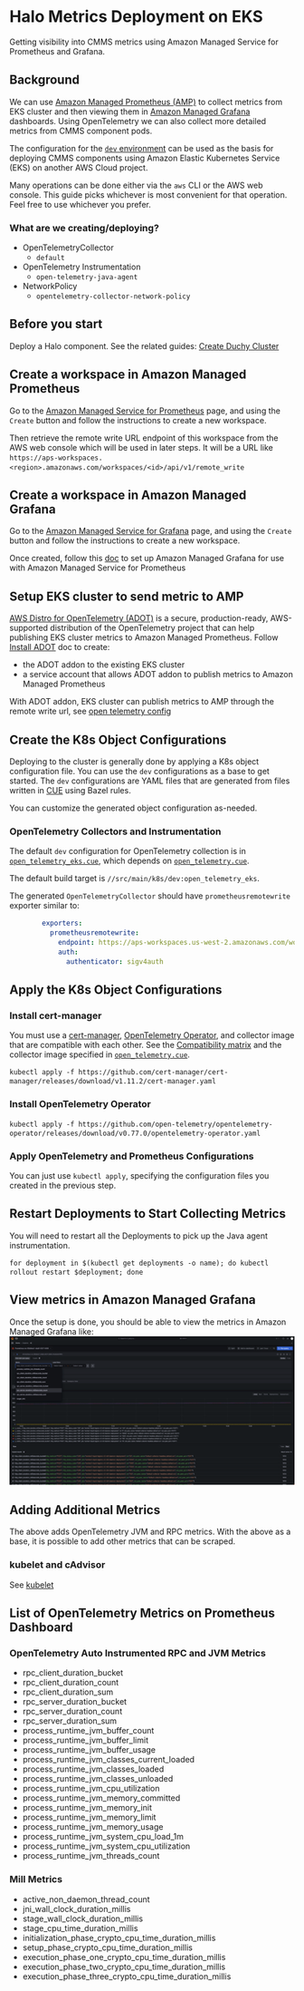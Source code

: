 # Halo Metrics Deployment on EKS

Getting visibility into CMMS metrics using Amazon Managed Service for Prometheus
and Grafana.

## Background

We can use [Amazon Managed Prometheus (AMP)](https://aws.amazon.com/prometheus/)
to collect metrics from EKS cluster and then viewing them in
[Amazon Managed Grafana](https://aws.amazon.com/grafana/) dashboards.
Using OpenTelemetry we can also collect more detailed metrics from CMMS component pods.

The configuration for the [`dev` environment](../../src/main/k8s/dev) can be
used as the basis for deploying CMMS components using Amazon Elastic Kubernetes Service (EKS)
on another AWS Cloud project.

Many operations can be done either via the `aws` CLI or the AWS web console.
This guide picks whichever is most convenient for that operation. Feel
free to use whichever you prefer.

### What are we creating/deploying?

*   OpenTelemetryCollector
    *   `default`
*   OpenTelemetry Instrumentation
    *   `open-telemetry-java-agent`
*   NetworkPolicy
    *   `opentelemetry-collector-network-policy`

## Before you start

Deploy a Halo component. See the related guides: [Create Duchy Cluster](duchy-deployment.md)


## Create a workspace in Amazon Managed Prometheus

Go to the [Amazon Managed Service for Prometheus](https://us-east-1.console.aws.amazon.com/prometheus/home?region=us-east-1#/)
page, and using the `Create` button and follow the instructions to create a new workspace.

Then retrieve the remote write URL endpoint of this workspace from the AWS web console which will be used in later
steps. It will be a URL like `https://aps-workspaces.<region>.amazonaws.com/workspaces/<id>/api/v1/remote_write`

## Create a workspace in Amazon Managed Grafana

Go to the [Amazon Managed Service for Grafana](https://us-east-1.console.aws.amazon.com/grafana/home?region=us-east-1)
page, and using the `Create` button and follow the instructions to create a new workspace.

Once created, follow this [doc](https://docs.aws.amazon.com/prometheus/latest/userguide/AMP-onboard-amg.html) to
set up Amazon Managed Grafana for use with Amazon Managed Service for Prometheus

## Setup EKS cluster to send metric to AMP

[AWS Distro for OpenTelemetry (ADOT)](https://aws-otel.github.io/) is a secure, production-ready, AWS-supported
distribution of the OpenTelemetry project that can help publishing EKS cluster metrics to
Amazon Managed Prometheus. Follow [Install ADOT](https://docs.aws.amazon.com/eks/latest/userguide/adot-manage.html#adot-install)
doc to create:
* the ADOT addon to the existing EKS cluster
* a service account that allows ADOT addon to publish metrics to Amazon Managed Prometheus

With ADOT addon, EKS cluster can publish metrics to AMP through the remote write url, see [open telemetry config](#opentelemetry-collectors-and-instrumentation)

## Create the K8s Object Configurations

Deploying to the cluster is generally done by applying a K8s object
configuration file. You can use the `dev` configurations as a base to get
started. The `dev` configurations are YAML files that are generated from files
written in [CUE](https://cuelang.org/) using Bazel rules.

You can customize the generated object configuration as-needed.

### OpenTelemetry Collectors and Instrumentation

The default `dev` configuration for OpenTelemetry collection is in
[`open_telemetry_eks.cue`](../../src/main/k8s/dev/open_telemetry_eks.cue), which
depends on [`open_telemetry.cue`](../../src/main/k8s/open_telemetry.cue).

The default build target is `//src/main/k8s/dev:open_telemetry_eks`.

The generated `OpenTelemetryCollector` should have `prometheusremotewrite` exporter similar to:
```yaml
        exporters:
          prometheusremotewrite:
            endpoint: https://aps-workspaces.us-west-2.amazonaws.com/workspaces/ws-65b9edc1-dda8-4037-8464-01eebe0e7651/api/v1/remote_write
            auth:
              authenticator: sigv4auth
```

## Apply the K8s Object Configurations

### Install cert-manager

You must use a [cert-manager](https://github.com/cert-manager/cert-manager/),
[OpenTelemetry Operator](https://github.com/open-telemetry/opentelemetry-operator/),
and collector image that are compatible with each other. See the
[Compatibility matrix](https://github.com/open-telemetry/opentelemetry-operator#compatibility-matrix)
and the collector image specified in
[`open_telemetry.cue`](../../src/main/k8s/open_telemetry.cue).

```shell
kubectl apply -f https://github.com/cert-manager/cert-manager/releases/download/v1.11.2/cert-manager.yaml
```

### Install OpenTelemetry Operator

```shell
kubectl apply -f https://github.com/open-telemetry/opentelemetry-operator/releases/download/v0.77.0/opentelemetry-operator.yaml
```

### Apply OpenTelemetry and Prometheus Configurations

You can just use `kubectl apply`, specifying the configuration files you created
in the previous step.

## Restart Deployments to Start Collecting Metrics

You will need to restart all the Deployments to pick up the Java agent
instrumentation.

```shell
for deployment in $(kubectl get deployments -o name); do kubectl rollout restart $deployment; done
```

## View metrics in Amazon Managed Grafana

Once the setup is done, you should be able to view the metrics in Amazon Managed Grafana like:
![grafana](grafana.png)

## Adding Additional Metrics

The above adds OpenTelemetry JVM and RPC metrics. With the above as a base, it 
is possible to add other metrics that can be scraped.

### kubelet and cAdvisor

See
[kubelet](https://cloud.google.com/stackdriver/docs/managed-prometheus/setup-managed#kubelet-metrics)

## List of OpenTelemetry Metrics on Prometheus Dashboard

### OpenTelemetry Auto Instrumented RPC and JVM Metrics

-   rpc_client_duration_bucket
-   rpc_client_duration_count
-   rpc_client_duration_sum
-   rpc_server_duration_bucket
-   rpc_server_duration_count
-   rpc_server_duration_sum
-   process_runtime_jvm_buffer_count
-   process_runtime_jvm_buffer_limit
-   process_runtime_jvm_buffer_usage
-   process_runtime_jvm_classes_current_loaded
-   process_runtime_jvm_classes_loaded
-   process_runtime_jvm_classes_unloaded
-   process_runtime_jvm_cpu_utilization
-   process_runtime_jvm_memory_committed
-   process_runtime_jvm_memory_init
-   process_runtime_jvm_memory_limit
-   process_runtime_jvm_memory_usage
-   process_runtime_jvm_system_cpu_load_1m
-   process_runtime_jvm_system_cpu_utilization
-   process_runtime_jvm_threads_count

### Mill Metrics

-   active_non_daemon_thread_count
-   jni_wall_clock_duration_millis
-   stage_wall_clock_duration_millis
-   stage_cpu_time_duration_millis
-   initialization_phase_crypto_cpu_time_duration_millis
-   setup_phase_crypto_cpu_time_duration_millis
-   execution_phase_one_crypto_cpu_time_duration_millis
-   execution_phase_two_crypto_cpu_time_duration_millis
-   execution_phase_three_crypto_cpu_time_duration_millis
